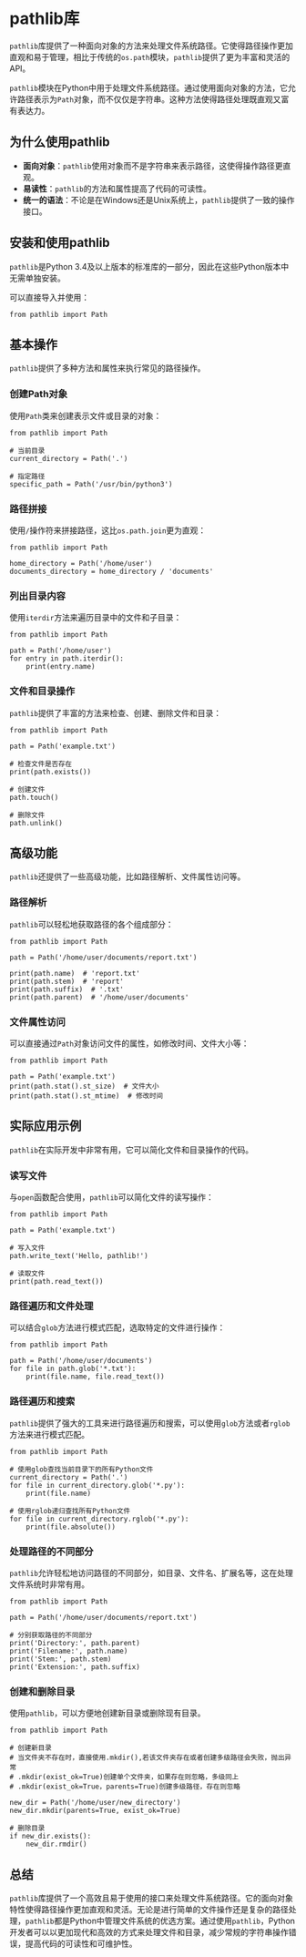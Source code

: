 # **pathlib库**

`pathlib`库提供了一种面向对象的方法来处理文件系统路径。它使得路径操作更加直观和易于管理，相比于传统的`os.path`模块，`pathlib`提供了更为丰富和灵活的API。

`pathlib`模块在Python中用于处理文件系统路径。通过使用面向对象的方法，它允许路径表示为`Path`对象，而不仅仅是字符串。这种方法使得路径处理既直观又富有表达力。

## **为什么使用pathlib**

- **面向对象**：`pathlib`使用对象而不是字符串来表示路径，这使得操作路径更直观。
- **易读性**：`pathlib`的方法和属性提高了代码的可读性。
- **统一的语法**：不论是在Windows还是Unix系统上，`pathlib`提供了一致的操作接口。

## **安装和使用pathlib**

`pathlib`是Python 3.4及以上版本的标准库的一部分，因此在这些Python版本中无需单独安装。

可以直接导入并使用：

```
from pathlib import Path
```

## **基本操作**

`pathlib`提供了多种方法和属性来执行常见的路径操作。

### **创建Path对象**

使用`Path`类来创建表示文件或目录的对象：

```
from pathlib import Path

# 当前目录
current_directory = Path('.')

# 指定路径
specific_path = Path('/usr/bin/python3')
```

### **路径拼接**

使用`/`操作符来拼接路径，这比`os.path.join`更为直观：

```
from pathlib import Path

home_directory = Path('/home/user')
documents_directory = home_directory / 'documents'
```

### **列出目录内容**

使用`iterdir`方法来遍历目录中的文件和子目录：

```
from pathlib import Path

path = Path('/home/user')
for entry in path.iterdir():
    print(entry.name)
```

### **文件和目录操作**

`pathlib`提供了丰富的方法来检查、创建、删除文件和目录：

```
from pathlib import Path

path = Path('example.txt')

# 检查文件是否存在
print(path.exists())

# 创建文件
path.touch()

# 删除文件
path.unlink()
```

## **高级功能**

`pathlib`还提供了一些高级功能，比如路径解析、文件属性访问等。

### **路径解析**

`pathlib`可以轻松地获取路径的各个组成部分：

```
from pathlib import Path

path = Path('/home/user/documents/report.txt')

print(path.name)  # 'report.txt'
print(path.stem)  # 'report'
print(path.suffix)  # '.txt'
print(path.parent)  # '/home/user/documents'
```

### **文件属性访问**

可以直接通过`Path`对象访问文件的属性，如修改时间、文件大小等：

```
from pathlib import Path

path = Path('example.txt')
print(path.stat().st_size)  # 文件大小
print(path.stat().st_mtime)  # 修改时间
```

## **实际应用示例**

`pathlib`在实际开发中非常有用，它可以简化文件和目录操作的代码。

### **读写文件**

与`open`函数配合使用，`pathlib`可以简化文件的读写操作：

```
from pathlib import Path

path = Path('example.txt')

# 写入文件
path.write_text('Hello, pathlib!')

# 读取文件
print(path.read_text())
```

### **路径遍历和文件处理**

可以结合`glob`方法进行模式匹配，选取特定的文件进行操作：

```
from pathlib import Path

path = Path('/home/user/documents')
for file in path.glob('*.txt'):
    print(file.name, file.read_text())
```

### **路径遍历和搜索**

`pathlib`提供了强大的工具来进行路径遍历和搜索，可以使用`glob`方法或者`rglob`方法来进行模式匹配。

```
from pathlib import Path

# 使用glob查找当前目录下的所有Python文件
current_directory = Path('.')
for file in current_directory.glob('*.py'):
    print(file.name)

# 使用rglob递归查找所有Python文件
for file in current_directory.rglob('*.py'):
    print(file.absolute())
```

### **处理路径的不同部分**

`pathlib`允许轻松地访问路径的不同部分，如目录、文件名、扩展名等，这在处理文件系统时非常有用。

```
from pathlib import Path

path = Path('/home/user/documents/report.txt')

# 分别获取路径的不同部分
print('Directory:', path.parent)
print('Filename:', path.name)
print('Stem:', path.stem)
print('Extension:', path.suffix)
```

### **创建和删除目录**

使用`pathlib`，可以方便地创建新目录或删除现有目录。

```
from pathlib import Path

# 创建新目录
# 当文件夹不存在时，直接使用.mkdir(),若该文件夹存在或者创建多级路径会失败，抛出异常
# .mkdir(exist_ok=True)创建单个文件夹，如果存在则忽略，多级同上
# .mkdir(exist_ok=True，parents=True)创建多级路径，存在则忽略

new_dir = Path('/home/user/new_directory')
new_dir.mkdir(parents=True, exist_ok=True)

# 删除目录
if new_dir.exists():
    new_dir.rmdir()
```

## **总结**

`pathlib`库提供了一个高效且易于使用的接口来处理文件系统路径。它的面向对象特性使得路径操作更加直观和灵活。无论是进行简单的文件操作还是复杂的路径处理，`pathlib`都是Python中管理文件系统的优选方案。通过使用`pathlib`，Python开发者可以以更加现代和高效的方式来处理文件和目录，减少常规的字符串操作错误，提高代码的可读性和可维护性。